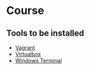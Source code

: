 # Course

## Tools to be installed

- [Vagrant](https://developer.hashicorp.com/vagrant/downloads?host=www.vagrantup.com)
- [Virtualbox](https://www.virtualbox.org/wiki/Downloads)
- [Windows Terminal](https://learn.microsoft.com/en-us/windows/terminal/install)
